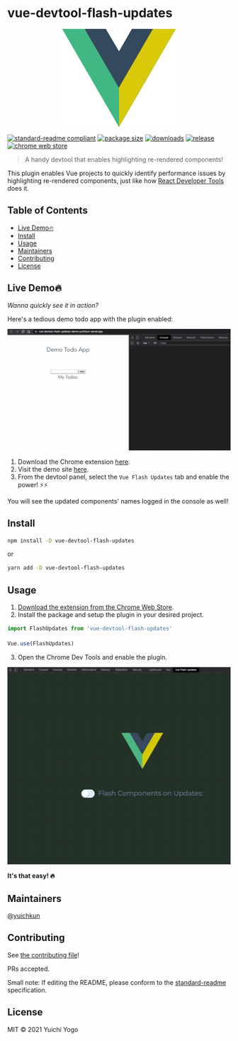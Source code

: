 # vue-devtool-flash-updates

<p align="center">
  <img src="./misc/vue-flash-updates.png">
</p>

[![standard-readme compliant](https://img.shields.io/badge/standard--readme-OK-green.svg?style=flat-square)](https://github.com/RichardLitt/standard-readme)
[![package size](https://img.shields.io/bundlephobia/min/vue-devtool-flash-updates?style=flat-square)](https://img.shields.io/bundlephobia/min/vue-devtool-flash-updates?style=flat-square)
[![downloads](https://img.shields.io/npm/dw/vue-devtool-flash-updates?style=flat-square)](https://img.shields.io/npm/dw/vue-devtool-flash-updates?style=flat-square)
[![release](https://img.shields.io/github/v/release/yuichkun/vue-devtool-flash-updates?style=flat-square)](https://img.shields.io/github/v/release/yuichkun/vue-devtool-flash-updates?style=flat-square)
[![chrome web store](https://img.shields.io/chrome-web-store/users/fhoioahocakkbcghinblimnenhdnhmnj?style=flat-square)](https://chrome.google.com/webstore/detail/vue-devtool-flash-updates/fhoioahocakkbcghinblimnenhdnhmnj)

> A handy devtool that enables highlighting re-rendered components!

This plugin enables Vue projects to quickly identify performance issues by highlighting re-rendered components, just like how [React Developer Tools](https://chrome.google.com/webstore/detail/react-developer-tools/fmkadmapgofadopljbjfkapdkoienihi?hl=en) does it.

## Table of Contents

- [Live Demo🔥](#live-demo🔥)
- [Install](#install)
- [Usage](#usage)
- [Maintainers](#maintainers)
- [Contributing](#contributing)
- [License](#license)

## Live Demo🔥

*Wanna quickly see it in action?*  

Here's a tedious demo todo app with the plugin enabled:

<p align="center">
  <img src="./misc/live-demo-screenshot.gif">
</p>

1. Download the Chrome extension [here](https://chrome.google.com/webstore/detail/vue-devtool-flash-updates/fhoioahocakkbcghinblimnenhdnhmnj).
1. Visit the demo site [here](https://vue-devtool-flash-updates-demo-yuichkun.vercel.app/).
1. From the devtool panel, select the `Vue Flash Updates` tab and enable the power! ⚡️⚡️

You will see the updated components' names logged in the console as well!

## Install

```bash
npm install -D vue-devtool-flash-updates
```

or

```bash
yarn add -D vue-devtool-flash-updates
```

## Usage

1. [Download the extension from the Chrome Web Store](https://chrome.google.com/webstore/detail/vue-devtool-flash-updates/fhoioahocakkbcghinblimnenhdnhmnj).
2. Install the package and setup the plugin in your desired project.

```js
import FlashUpdates from 'vue-devtool-flash-updates'

Vue.use(FlashUpdates)
```

3. Open the Chrome Dev Tools and enable the plugin.

![screen shot of devtool](./misc/screenshot-dev-window.gif)

**It's that easy! 🔥**

## Maintainers

[@yuichkun](https://github.com/yuichkun)

## Contributing

See [the contributing file](CONTRIBUTING.md)!

PRs accepted.

Small note: If editing the README, please conform to the [standard-readme](https://github.com/RichardLitt/standard-readme) specification.

## License

MIT © 2021 Yuichi Yogo
